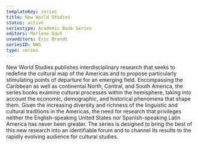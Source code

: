 ```yaml
---
templateKey: series
title: New World Studies
status: active
seriestype: Academic Book Series
editors: Marlene Daut
uvaeditors: Eric Brandt
seriesID: NWS
type: series
---
```

New World Studies publishes interdisciplinary research that seeks to redefine the cultural map of the Americas and to propose particularly stimulating points of departure for an emerging field. Encompassing the Caribbean as well as continental North, Central, and South America, the series books examine cultural processes within the hemisphere, taking into account the economic, demographic, and historical phenomena that shape them. Given the increasing diversity and richness of the linguistic and cultural traditions in the Americas, the need for research that privileges neither the English-speaking United States nor Spanish-speaking Latin America has never been greater. The series is designed to bring the best of this new research into an identifiable forum and to channel its results to the rapidly evolving audience for cultural studies.